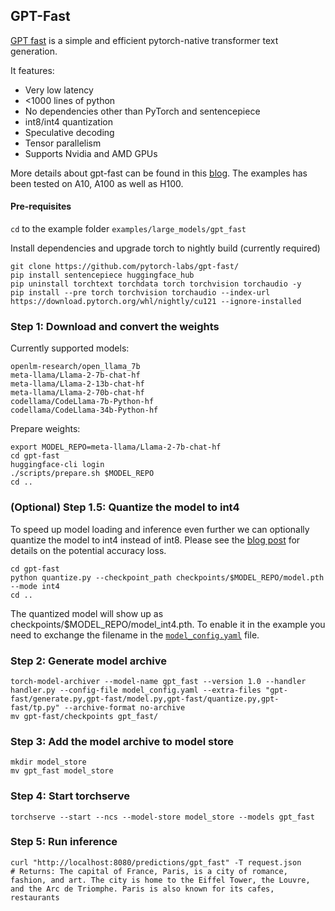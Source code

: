 
## GPT-Fast

[GPT fast](https://github.com/pytorch-labs/gpt-fast) is a simple and efficient pytorch-native transformer text generation.

It features:
* Very low latency
* <1000 lines of python
* No dependencies other than PyTorch and sentencepiece
* int8/int4 quantization
* Speculative decoding
* Tensor parallelism
* Supports Nvidia and AMD GPUs

More details about gpt-fast can be found in this [blog](https://pytorch.org/blog/accelerating-generative-ai-2/).
The examples has been tested on A10, A100 as well as H100.


#### Pre-requisites

`cd` to the example folder `examples/large_models/gpt_fast`

Install dependencies and upgrade torch to nightly build (currently required)
```
git clone https://github.com/pytorch-labs/gpt-fast/
pip install sentencepiece huggingface_hub
pip uninstall torchtext torchdata torch torchvision torchaudio -y
pip install --pre torch torchvision torchaudio --index-url https://download.pytorch.org/whl/nightly/cu121 --ignore-installed
```

### Step 1: Download  and convert the weights

Currently supported models:
```
openlm-research/open_llama_7b
meta-llama/Llama-2-7b-chat-hf
meta-llama/Llama-2-13b-chat-hf
meta-llama/Llama-2-70b-chat-hf
codellama/CodeLlama-7b-Python-hf
codellama/CodeLlama-34b-Python-hf
```
Prepare weights:
```
export MODEL_REPO=meta-llama/Llama-2-7b-chat-hf
cd gpt-fast
huggingface-cli login
./scripts/prepare.sh $MODEL_REPO
cd ..
```

### (Optional) Step 1.5: Quantize the model to int4

To speed up model loading and inference even further we can optionally quantize the model to int4 instead of int8. Please see the [blog post](https://pytorch.org/blog/accelerating-generative-ai-2/) for details on the potential accuracy loss.

```
cd gpt-fast
python quantize.py --checkpoint_path checkpoints/$MODEL_REPO/model.pth --mode int4
cd ..
```

The quantized model will show up as checkpoints/$MODEL_REPO/model_int4.pth. To enable it in the example you need to exchange the filename in the [`model_config.yaml`](./model_config.yaml) file.


### Step 2: Generate model archive

```
torch-model-archiver --model-name gpt_fast --version 1.0 --handler handler.py --config-file model_config.yaml --extra-files "gpt-fast/generate.py,gpt-fast/model.py,gpt-fast/quantize.py,gpt-fast/tp.py" --archive-format no-archive
mv gpt-fast/checkpoints gpt_fast/
```

### Step 3: Add the model archive to model store

```
mkdir model_store
mv gpt_fast model_store
```

### Step 4: Start torchserve

```
torchserve --start --ncs --model-store model_store --models gpt_fast
```

### Step 5: Run inference

```
curl "http://localhost:8080/predictions/gpt_fast" -T request.json
# Returns: The capital of France, Paris, is a city of romance, fashion, and art. The city is home to the Eiffel Tower, the Louvre, and the Arc de Triomphe. Paris is also known for its cafes, restaurants
```
